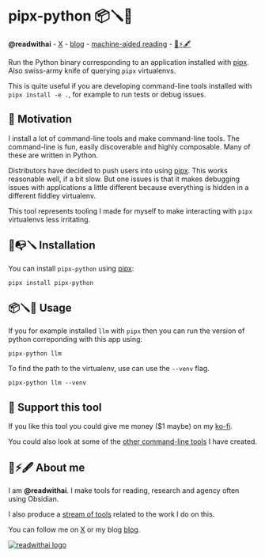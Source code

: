 # pipx-python 📦️🪛🐍
**@readwithai** - [X](https://x.com/readwithai) - [blog](https://readwithai.substack.com/) - [machine-aided reading](https://www.reddit.com/r/machineAidedReading/) - [📖](https://readwithai.substack.com/p/what-is-reading-broadly-defined
)[⚡️](https://readwithai.substack.com/s/technical-miscellany)[🖋️](https://readwithai.substack.com/p/note-taking-with-obsidian-much-of)

Run the Python binary corresponding to an application installed with [pipx](https://github.com/pypa/pipx). Also swiss-army knife of querying `pipx` virtualenvs.

This is quite useful if you are developing command-line tools installed with `pipx install -e .`, for example to run tests or debug issues.

## 👿 Motivation
I install a lot of command-line tools and make command-line tools. The command-line is fun, easily discoverable and highly composable. Many of these are written in Python.

Distributors have decided to push users into using [pipx](https://github.com/pypa/pipx). This works reasonable well, if a bit slow. But one issues is that it makes debugging issues with applications a little different because everything is hidden in a different fiddley virtualenv.

This tool represents tooling I made for myself to make interacting with `pipx` virtualenvs less irritating.

## 🐍📭️🪛️ Installation
You can install `pipx-python` using [pipx](https://github.com/pypa/pipx):
```
pipx install pipx-python
```

## 📦🪛️🐍 Usage
If you for example installed `llm` with `pipx` then you can run the version of python correponding with this app using:
```
pipx-python llm
```

To find the path to the virtualenv, use can use the `--venv` flag.
```
pipx-python llm --venv
```

## 🤑 Support this tool
If you like this tool you could give me money ($1 maybe) on my [ko-fi](https://ko-fi.com/readwithai).

You could also look at some of the [other command-line tools](https://readwithai.substack.com/p/my-productivity-tools) I have created.

##  📖⚡️🖋️  About me
I am **@readwithai**. I make tools for reading, research and agency often using Obsidian.

I also produce a [stream of tools](https://readwithai.substack.com/p/my-productivity-tools) related to the work I do on this.

You can follow me on [X](https://x.com/readwithai) or my blog [blog](https://readwithai.substack.com/).

[![readwithai logo](logo.png)](https://readwithai.substack.com/)
